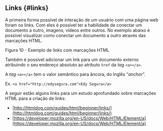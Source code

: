 ## Links {#links}

A primeira forma possível de interação de um usuário com uma página web foram os links. Com eles é possível ter a habilidade de conectar um documento a outro, imagens, vídeos entre outros. No exemplo abaixo é possível visualizar como conectar um documento a outro através das marcações HTML.

Figura 10 - Exemplo de links com marcações HTML

Também é possível adicionar um link para um documento externo atribuindo o seu endereço absoluto ao atributo `href` da _tag_ `<a></a>`.

A _tag_ `<a></a>` tem o valor semântico para âncora, do Inglês “_anchor_”.

Ex. `<a href="http://edysegura.com">Edy Segura</a>`

A seguir estão alguns links para um estudo aprofundado sobre marcações HTML para a criação de links:

* [http://htmldog.com/guides/html/beginner/links/](http://htmldog.com/guides/html/beginner/links/)
* [https://developer.mozilla.org/en-US/docs/Web/HTML/Element/a](https://developer.mozilla.org/en-US/docs/Web/HTML/Element/a)



